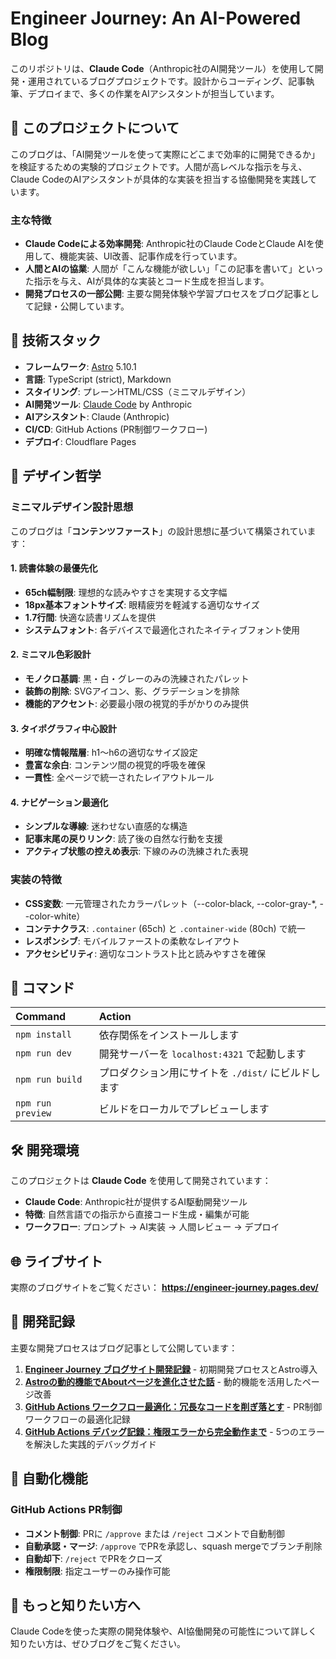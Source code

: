 # Engineer Journey: An AI-Powered Blog

このリポジトリは、**Claude Code**（Anthropic社のAI開発ツール）を使用して開発・運用されているブログプロジェクトです。設計からコーディング、記事執筆、デプロイまで、多くの作業をAIアシスタントが担当しています。

## 🤖 このプロジェクトについて

このブログは、「AI開発ツールを使って実際にどこまで効率的に開発できるか」を検証するための実験的プロジェクトです。人間が高レベルな指示を与え、Claude CodeのAIアシスタントが具体的な実装を担当する協働開発を実践しています。

### 主な特徴

- **Claude Codeによる効率開発**: Anthropic社のClaude CodeとClaude AIを使用して、機能実装、UI改善、記事作成を行っています。
- **人間とAIの協業**: 人間が「こんな機能が欲しい」「この記事を書いて」といった指示を与え、AIが具体的な実装とコード生成を担当します。
- **開発プロセスの一部公開**: 主要な開発体験や学習プロセスをブログ記事として記録・公開しています。

## 🚀 技術スタック

- **フレームワーク**: [Astro](https://astro.build/) 5.10.1
- **言語**: TypeScript (strict), Markdown
- **スタイリング**: プレーンHTML/CSS（ミニマルデザイン）
- **AI開発ツール**: [Claude Code](https://claude.ai/code) by Anthropic
- **AIアシスタント**: Claude (Anthropic)
- **CI/CD**: GitHub Actions (PR制御ワークフロー)
- **デプロイ**: Cloudflare Pages

## 🎨 デザイン哲学

### ミニマルデザイン設計思想

このブログは「**コンテンツファースト**」の設計思想に基づいて構築されています：

#### 1. 読書体験の最優先化
- **65ch幅制限**: 理想的な読みやすさを実現する文字幅
- **18px基本フォントサイズ**: 眼精疲労を軽減する適切なサイズ  
- **1.7行間**: 快適な読書リズムを提供
- **システムフォント**: 各デバイスで最適化されたネイティブフォント使用

#### 2. ミニマル色彩設計
- **モノクロ基調**: 黒・白・グレーのみの洗練されたパレット
- **装飾の削除**: SVGアイコン、影、グラデーションを排除
- **機能的アクセント**: 必要最小限の視覚的手がかりのみ提供

#### 3. タイポグラフィ中心設計
- **明確な情報階層**: h1〜h6の適切なサイズ設定
- **豊富な余白**: コンテンツ間の視覚的呼吸を確保
- **一貫性**: 全ページで統一されたレイアウトルール

#### 4. ナビゲーション最適化
- **シンプルな導線**: 迷わせない直感的な構造
- **記事末尾の戻りリンク**: 読了後の自然な行動を支援
- **アクティブ状態の控えめ表示**: 下線のみの洗練された表現

### 実装の特徴

- **CSS変数**: 一元管理されたカラーパレット（--color-black, --color-gray-*, --color-white）
- **コンテナクラス**: `.container` (65ch) と `.container-wide` (80ch) で統一
- **レスポンシブ**: モバイルファーストの柔軟なレイアウト
- **アクセシビリティ**: 適切なコントラスト比と読みやすさを確保

## 🧞 コマンド

| Command                   | Action                                           |
| :------------------------ | :----------------------------------------------- |
| `npm install`             | 依存関係をインストールします                            |
| `npm run dev`             | 開発サーバーを `localhost:4321` で起動します      |
| `npm run build`           | プロダクション用にサイトを `./dist/` にビルドします          |
| `npm run preview`         | ビルドをローカルでプレビューします     |

## 🛠️ 開発環境

このプロジェクトは **Claude Code** を使用して開発されています：

- **Claude Code**: Anthropic社が提供するAI駆動開発ツール
- **特徴**: 自然言語での指示から直接コード生成・編集が可能
- **ワークフロー**: プロンプト → AI実装 → 人間レビュー → デプロイ

## 🌐 ライブサイト

実際のブログサイトをご覧ください：
**https://engineer-journey.pages.dev/**

## 📝 開発記録

主要な開発プロセスはブログ記事として公開しています：

1. **[Engineer Journey ブログサイト開発記録](https://engineer-journey.pages.dev/posts/first-development-journey)** - 初期開発プロセスとAstro導入
2. **[Astroの動的機能でAboutページを進化させた話](https://engineer-journey.pages.dev/posts/astro-dynamic-features)** - 動的機能を活用したページ改善
3. **[GitHub Actions ワークフロー最適化：冗長なコードを削ぎ落とす](https://engineer-journey.pages.dev/posts/github-actions-workflow-optimization)** - PR制御ワークフローの最適化記録
4. **[GitHub Actions デバッグ記録：権限エラーから完全動作まで](https://engineer-journey.pages.dev/posts/github-actions-debugging-journey)** - 5つのエラーを解決した実践的デバッグガイド

## 🔧 自動化機能

### GitHub Actions PR制御
- **コメント制御**: PRに `/approve` または `/reject` コメントで自動制御
- **自動承認・マージ**: `/approve` でPRを承認し、squash mergeでブランチ削除  
- **自動却下**: `/reject` でPRをクローズ
- **権限制限**: 指定ユーザーのみ操作可能

## 👀 もっと知りたい方へ

Claude Codeを使った実際の開発体験や、AI協働開発の可能性について詳しく知りたい方は、ぜひブログをご覧ください。